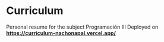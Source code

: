 # Curriculum
Personal resume for the subject Programación III
Deployed on **https://curriculum-nachonapal.vercel.app/** 
